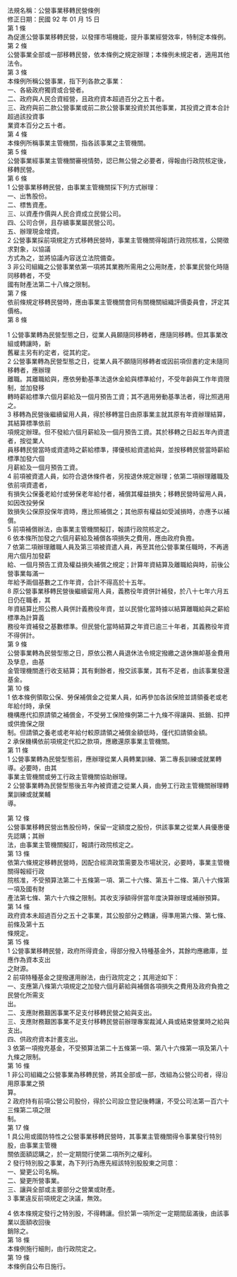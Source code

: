 法規名稱：公營事業移轉民營條例  
修正日期：民國 92 年 01 月 15 日  
第 1 條  
為促進公營事業移轉民營，以發揮市場機能，提升事業經營效率，特制定本條例。  
第 2 條  
公營事業全部或一部移轉民營，依本條例之規定辦理；本條例未規定者，適用其他法令。  
第 3 條  
本條例所稱公營事業，指下列各款之事業：  
一、各級政府獨資或合營者。  
二、政府與人民合資經營，且政府資本超過百分之五十者。  
三、政府與前二款公營事業或前二款公營事業投資於其他事業，其投資之資本合計超過該投資事  
業資本百分之五十者。  
第 4 條  
本條例所稱事業主管機關，指各該事業之主管機關。  
第 5 條  
公營事業經事業主管機關審視情勢，認已無公營之必要者，得報由行政院核定後，移轉民營。  
第 6 條  
1 公營事業移轉民營，由事業主管機關採下列方式辦理：  
一、出售股份。  
二、標售資產。  
三、以資產作價與人民合資成立民營公司。  
四、公司合併，且存續事業屬民營公司。  
五、辦理現金增資。  
2 公營事業採前項規定方式移轉民營時，事業主管機關得報請行政院核准，公開徵求對象，以協議  
方式為之，並將協議內容送立法院備查。  
3 非公司組織之公營事業依第一項將其業務所需用之公用財產，於事業民營化時隨同移轉者，不受  
國有財產法第二十八條之限制。  
第 7 條  
依前條規定移轉民營時，應由事業主管機關會同有關機關組織評價委員會，評定其價格。  
第 8 條  


1 公營事業轉為民營型態之日，從業人員願隨同移轉者，應隨同移轉。但其事業改組或轉讓時，新  
舊雇主另有約定者，從其約定。  
2 公營事業轉為民營型態之日，從業人員不願隨同移轉者或因前項但書約定未隨同移轉者，應辦理  
離職。其離職給與，應依勞動基準法退休金給與標準給付，不受年齡與工作年資限制，並加發移  
轉時薪給標準六個月薪給及一個月預告工資；其不適用勞動基準法者，得比照適用之。  
3 移轉為民營後繼續留用人員，得於移轉當日由原事業主就其原有年資辦理結算，其結算標準依前  
項規定辦理。但不發給六個月薪給及一個月預告工資。其於移轉之日起五年內資遣者，按從業人  
員移轉民營當時或資遣時之薪給標準，擇優核給資遣給與，並按移轉民營當時薪給標準加發六個  
月薪給及一個月預告工資。  
4 前項被資遣人員，如符合退休條件者，另按退休規定辦理；依第二項辦理離職及依前項資遣者，  
有損失公保養老給付或勞保老年給付者，補償其權益損失；移轉民營時留用人員，如因改投勞保  
致損失公保原投保年資時，應比照補償之；其他原有權益如受減損時，亦應予以補償。  
5 前項補償辦法，由事業主管機關擬訂，報請行政院核定之。  
6 依本條所加發之六個月薪給及補償各項損失之費用，應由政府負擔。  
7 依第二項辦理離職人員及第三項被資遣人員，再至其他公營事業任職時，不再適用六個月加發薪  
給、一個月預告工資及權益損失補償之規定；計算年資結算及離職給與時，前後公營事業每滿一  
年給予兩個基數之工作年資，合計不得高於十五年。  
8 原公營事業移轉民營後繼續留用人員，義務役年資併計補發，於八十七年六月五日仍在職者，其  
年資結算比照公務人員併計義務役年資，並以民營化當時據以結算離職給與之薪給標準為計算義  
務役年資補發之基數標準。但民營化當時結算之年資已逾三十年者，其義務役年資不得併計。  
第 9 條  
公營事業轉為民營型態之日，原依公務人員退休法令規定撥繳之退休撫卹基金費用及孳息，由基  
金管理機關進行收支結算；其有剩餘者，撥交該事業，其有不足者，由該事業發還基金。  
第 10 條  
1 依本條例領取公保、勞保補償金之從業人員，如再參加各該保險並請領養老或老年給付時，承保  
機構應代扣原請領之補償金，不受勞工保險條例第二十九條不得讓與、抵銷、扣押或供擔保之限  
制。但請領之養老或老年給付較原請領之補償金額低時，僅代扣請領金額。  
2 承保機構依前項規定代扣之款項，應繳還原事業主管機關。  
第 11 條  
1 公營事業轉為民營型態前，應辦理從業人員轉業訓練、第二專長訓練或就業轉導。必要時，由其  
事業主管機關或勞工行政主管機關協助辦理。  
2 公營事業轉為民營型態後五年內被資遣之從業人員，由勞工行政主管機關辦理轉業訓練或就業輔  
導。  


第 12 條  
公營事業移轉民營出售股份時，保留一定額度之股份，供該事業之從業人員優惠優先認購；其辦  
法，由事業主管機關擬訂，報請行政院核定之。  
第 13 條  
依第六條規定移轉民營時，因配合經濟政策需要及市場狀況，必要時，事業主管機關得報經行政  
院核准，不受預算法第二十五條第一項、第二十六條、第五十二條、第八十六條第一項及國有財  
產法第七條、第六十六條之限制。其收支淨額得併當年度決算辦理或補辦預算。  
第 14 條  
政府資本未超過百分之五十之事業，其公股部分之轉讓，得準用第六條、第七條、前條及第十五  
條規定。  
第 15 條  
1 公營事業移轉民營，政府所得資金，得部分撥入特種基金外，其餘均應繳庫，並應作為資本支出  
之財源。  
2 前項特種基金之提撥運用辦法，由行政院定之；其用途如下：  
一、支應第八條第六項規定之加發六個月薪給與補償各項損失之費用及政府負擔之民營化所需支  
出。  
二、支應財務艱困事業不足支付移轉民營之給與支出。  
三、支應財務艱困事業不足支付移轉民營前辦理專案裁減人員或結束營業時之給與支出。  
四、供政府資本計畫支出。  
3 依第一項撥充基金，不受預算法第二十五條第一項、第八十六條第一項及第八十九條之限制。  
第 16 條  
1 非公司組織之公營事業為移轉民營，將其全部或一部，改組為公營公司者，得沿用原事業之預  
算。  
2 政府持有前項公營公司股份，得於公司設立登記後轉讓，不受公司法第一百六十三條第二項之限  
制。  
第 17 條  
1 具公用或國防特性之公營事業移轉民營時，其事業主管機關得令事業發行特別股，由事業主管機  
關依面額認購之，於一定期間行使第二項所列之權利。  
2 發行特別股之事業，為下列行為應先經該特別股股東之同意：  
一、變更公司名稱。  
二、變更所營事業。  
三、讓與全部或主要部分之營業或財產。  
3 事業違反前項規定之決議，無效。  


4 依本條規定發行之特別股，不得轉讓。但於第一項所定一定期間屆滿後，由該事業以面額收回後  
銷除之。  
第 18 條  
本條例施行細則，由行政院定之。  
第 19 條  
本條例自公布日施行。  


